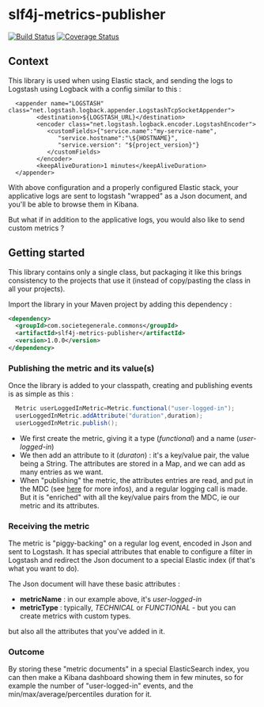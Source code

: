 # slf4j-metrics-publisher

[![Build Status](https://travis-ci.org/societe-generale/slf4j-metrics-publisher.svg?branch=master)](https://travis-ci.org/societe-generale/slf4j-metrics-publisher)
[![Coverage Status](https://coveralls.io/repos/github/societe-generale/slf4j-metrics-publisher/badge.svg?branch=master)](https://coveralls.io/github/societe-generale/slf4j-metrics-publisher?branch=master)


## Context

This library is used when using Elastic stack, and sending the logs to Logstash using Logback with a config similar to this : 

      <appender name="LOGSTASH" class="net.logstash.logback.appender.LogstashTcpSocketAppender">
            <destination>${LOGSTASH_URL}</destination>
            <encoder class="net.logstash.logback.encoder.LogstashEncoder">
               <customFields>{"service.name":"my-service-name",
                  "service.hostname":"\${HOSTNAME}",
                  "service.version": "${project_version}"}
               </customFields>
            </encoder>
            <keepAliveDuration>1 minutes</keepAliveDuration>
      </appender> 

With above configuration and a properly configured Elastic stack, your applicative logs are sent to logstash "wrapped" as a Json document, and you'll be able to browse them in Kibana.

But what if in addition to the applicative logs, you would also like to send custom metrics ?

## Getting started

This library contains only a single class, but packaging it like this brings consistency to the projects that use it (instead of copy/pasting the class in all your projects).

Import the library in your Maven project by adding this dependency : 

```xml
<dependency>
  <groupId>com.societegenerale.commons</groupId>
  <artifactId>slf4j-metrics-publisher</artifactId>
  <version>1.0.0</version>
</dependency>
```

### Publishing the metric and its value(s)

Once the library is added to your classpath, creating and publishing events is as simple as this : 

``` java
  Metric userLoggedInMetric=Metric.functional("user-logged-in");
  userLoggedInMetric.addAttribute("duration",duration);
  userLoggedInMetric.publish(); 
```

- We first create the metric, giving it a type (_functional_) and a name (_user-logged-in_)
- We then add an attribute to it (_duraton_) : it's a key/value pair, the value being a String. The attributes are stored in a Map, and we can add as many entries as we want.
- When "publishing" the metric, the attributes entries are read, and put in the MDC (see [here](http://logback.qos.ch/manual/mdc.html) for more infos), and a regular logging call is made. But it is "enriched" with all the key/value pairs from the MDC, ie our metric and its attributes.     

### Receiving the metric

The metric is "piggy-backing" on a regular log event, encoded in Json and sent to Logstash. It has special attributes that enable to configure a filter in Logstash and redirect the Json document to a special Elastic index (if that's what you want to do).

The Json document will have these basic attributes : 
- **metricName** : in our example above, it's _user-logged-in_
- **metricType** : typically, _TECHNICAL_ or _FUNCTIONAL_ - but you can create metrics with custom types.    

but also all the attributes that you've added in it. 

### Outcome

By storing these "metric documents" in a special ElasticSearch index, you can then make a Kibana dashboard showing them in few minutes, so for example the number of "user-logged-in" events, and the min/max/average/percentiles duration for it. 

